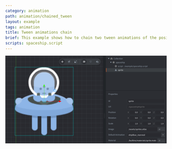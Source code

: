 ```yaml
---
category: animation
path: animation/chained_tween
layout: example
tags: animation
title: Tween animations chain
brief: This example shows how to chain two tween animations of the position of a game object. In addition, the scale and tint is animated separately.
scripts: spaceship.script
---
```


![tween](chained_tween.png)
